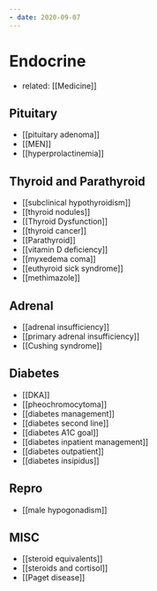 ```yaml
---
- date: 2020-09-07
---
```


# Endocrine

- related: [[Medicine]]

## Pituitary

- [[pituitary adenoma]]
- [[MEN]]
- [[hyperprolactinemia]]

## Thyroid and Parathyroid

- [[subclinical hypothyroidism]]
- [[thyroid nodules]]
- [[Thyroid Dysfunction]]
- [[thyroid cancer]]
- [[Parathyroid]]
- [[vitamin D deficiency]]
- [[myxedema coma]]
- [[euthyroid sick syndrome]]
- [[methimazole]]

## Adrenal

- [[adrenal insufficiency]]
- [[primary adrenal insufficiency]]
- [[Cushing syndrome]]

## Diabetes

- [[DKA]]
- [[pheochromocytoma]]
- [[diabetes management]]
- [[diabetes second line]]
- [[diabetes A1C goal]]
- [[diabetes inpatient management]]
- [[diabetes outpatient]]
- [[diabetes insipidus]]

## Repro

- [[male hypogonadism]]

## MISC

- [[steroid equivalents]]
- [[steroids and cortisol]]
- [[Paget disease]]
